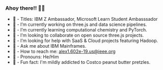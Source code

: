 ### Ahoy there!! 🌊🦦

<!--
**Alex1602e19/Alex1602e19** is a ✨ _special_ ✨ repository because its `README.md` (this file) appears on your GitHub profile.
-->

- 🧪 - Titles: IBM Z Ambassador, Microsoft Learn Student Ambasssador
- 🧪 - I’m currently working on three.js and data science pipelines.
- 🧪 - I’m currently learning computational chemistry and PyTorch.
- 🧪 - I’m looking to collaborate on open source three.js projects.
- 🧪 - I’m looking for help with SaaS & Cloud projects featuring Hadoop.
- 🧪 - Ask me about IBM Mainframes. 
- 🧪 - How to reach me: alex1.602e-19.us@ieee.org
- 🧪 - Pronouns: He/Him
- 🧪 - Fun fact: I'm mildly addicted to Costco peanut butter pretzles. 
